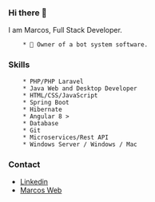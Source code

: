 ### Hi there 👋

 I am Marcos, Full Stack Developer.

        * 🧭 Owner of a bot system software.

### Skills
        * PHP/PHP Laravel
        * Java Web and Desktop Developer
        * HTML/CSS/JavaScript
        * Spring Boot
        * Hibernate
        * Angular 8 >
        * Database
        * Git
        * Microservices/Rest API
        * Windows Server / Windows / Mac
### Contact
   * [Linkedin](https://www.linkedin.com/in/marcos-santos-dev/)
   * [Marcos Web](https://www.marcossan.dev/)
